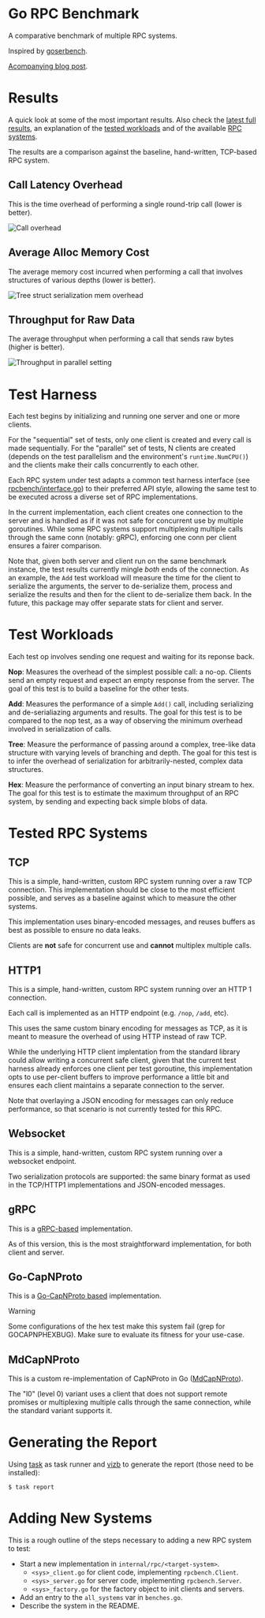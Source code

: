 # Go RPC Benchmark

A comparative benchmark of multiple RPC systems.

Inspired by [goserbench](https://github.com/alecthomas/go_serialization_benchmarks).

[Acompanying blog post](https://matheusd.com/post/go-rpc-benchmarks/).


# Results

A quick look at some of the most important results. Also check the [latest full results](https://matheusd.github.io/gorpcbench/www/last_benches.html),
an explanation of the [tested workloads](#test-workloads) and of the available [RPC systems](#tested-rpc-systems).

The results are a comparison against the baseline, hand-written, TCP-based RPC system.


## Call Latency Overhead


This is the time overhead of performing a single round-trip call (lower is
better).

![Call overhead](www/nop-latency.png)


## Average Alloc Memory Cost

The average memory cost incurred when performing a call that involves
structures of various depths (lower is better).

![Tree struct serialization mem overhead](www/tree-mem.png)



## Throughput for Raw Data

The average throughput when performing a call that sends raw bytes (higher is
better).

![Throughput in parallel setting](www/hex-throughput.png)


# Test Harness

Each test begins by initializing and running one server and one or more clients. 

For the "sequential" set of tests, only one client is created and every call is
made sequentially. For the "parallel" set of tests, N clients are created (depends
on the test parallelism and the environment's `runtime.NumCPU()`) and the clients
make their calls concurrently to each other.

Each RPC system under test adapts a common test harness interface (see [rpcbench/interface.go](/rpcbench/interface.go)) 
to their preferred API style, allowing the same test to be executed across a
diverse set of RPC implementations.

In the current implementation, each client creates one connection to the server
and is handled as if it was not safe for concurrent use by multiple goroutines.
While some RPC systems support multiplexing multiple calls through the same conn
(notably: gRPC), enforcing one conn per client ensures a fairer comparison.

Note that, given both server and client run on the same benchmark instance, the
test results currently mingle _both_ ends of the connection. As an example, the 
`Add` test workload will measure the time for the client to serialize the arguments,
the server to de-serialize them, process and serialize the results and then for
the client to de-serialize them back. In the future, this package may offer separate
stats for client and server.


# Test Workloads

Each test op involves sending one request and waiting for its reponse back.

**Nop**: Measures the overhead of the simplest possible call: a no-op. Clients
send an empty request and expect an empty response from the server. The goal of
this test is to build a baseline for the other tests.

**Add**: Measures the performance of a simple `Add()` call, including serializing
and de-serialiazing arguments and results. The goal for this test is to be compared
to the nop test, as a way of observing the minimum overhead involved in serialization
of calls.

**Tree**: Measure the performance of passing around a complex, tree-like data structure
with varying levels of branching and depth. The goal for this test is to infer
the overhead of serialization for arbitrarily-nested, complex data structures.

**Hex**: Measure the performance of converting an input binary stream to hex. The 
goal for this test is to estimate the maximum throughput of an RPC system, by
sending and expecting back simple blobs of data.



# Tested RPC Systems

## TCP

This is a simple, hand-written, custom RPC system running over a raw TCP
connection. This implementation should be close to the most efficient possible,
and serves as a baseline against which to measure the other systems. 

This implementation uses binary-encoded messages, and reuses buffers as best as
possible to ensure no data leaks.

Clients are **not** safe for concurrent use and **cannot** multiplex multiple calls.


## HTTP1

This is a simple, hand-written, custom RPC system running over an HTTP 1 connection.

Each call is implemented as an HTTP endpoint (e.g. `/nop`, `/add`, etc).

This uses the same custom binary encoding for messages as TCP, as it is meant to
measure the overhead of using HTTP instead of raw TCP.

While the underlying HTTP client implentation from the standard library could
allow writing a concurrent safe client, given that the current test harness already
enforces one client per test goroutine, this implementation opts to use per-client
buffers to improve performance a little bit and ensures each client maintains
a separate connection to the server.

Note that overlaying a JSON encoding for messages can only reduce performance,
so that scenario is not currently tested for this RPC.

## Websocket

This is a simple, hand-written, custom RPC system running over a websocket endpoint.

Two serialization protocols are supported: the same binary format as used in the
TCP/HTTP1 implementations and JSON-encoded messages.

## gRPC

This is a [gRPC-based](https://pkg.go.dev/google.golang.org/grpc) implementation.

As of this version, this is the most straightforward implementation, for both
client and server.

## Go-CapNProto

This is a [Go-CapNProto based](https://github.com/capnproto/go-capnp)
implementation.

> [!WARNING]
> Some configurations of the hex test make this system fail (grep for GOCAPNPHEXBUG).
> Make sure to evaluate its fitness for your use-case.

## MdCapNProto

This is a custom re-implementation of CapNProto in Go ([MdCapNProto](https://github.com/matheusd/mdcapnp)).

The "l0" (level 0) variant uses a client that does not support remote promises
or multiplexing multiple calls through the same connection, while the standard
variant supports it.


# Generating the Report

Using [task](https://taskfile.dev) as task runner and [vizb](https://github.com/goptics/vizb)
to generate the report (those need to be installed):

```shell
$ task report
```


# Adding New Systems

This is a rough outline of the steps necessary to adding a new RPC system to test:

- Start a new implementation in `internal/rpc/<target-system>`.
  - `<sys>_client.go` for client code, implementing `rpcbench.Client`.
  - `<sys>_server.go` for server code, implementing `rpcbench.Server`.
  - `<sys>_factory.go` for the factory object to init clients and servers.
- Add an entry to the `all_systems` var in `benches.go`.
- Describe the system in the README.

